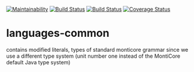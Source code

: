   [![Maintainability](https://api.codeclimate.com/v1/badges/be4c42e7395245800619/maintainability)](https://codeclimate.com/github/EmbeddedMontiArc/languagescommon/maintainability)
  [![Build Status](https://travis-ci.org/EmbeddedMontiArc/languagescommon.svg?branch=master)](https://travis-ci.org/EmbeddedMontiArc/languagescommon)
  [![Build Status](https://circleci.com/gh/EmbeddedMontiArc/languagescommon/tree/master.svg?style=shield&circle-token=:circle-token)](https://circleci.com/gh/EmbeddedMontiArc/languagescommon/tree/master)
  [![Coverage Status](https://coveralls.io/repos/github/EmbeddedMontiArc/languagescommon/badge.svg?branch=master)](https://coveralls.io/github/EmbeddedMontiArc/languagescommon?branch=master)

# languages-common

contains modified literals, types of standard monticore grammar since we use a different type system (unit number one instead of the MontiCore default Java type system)
